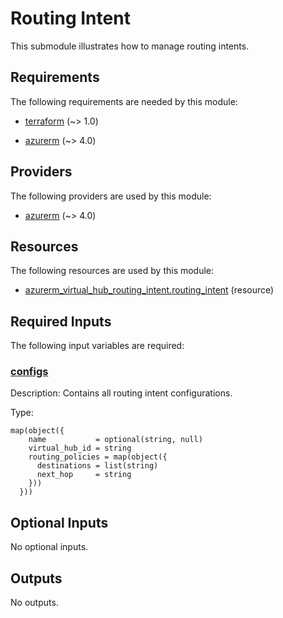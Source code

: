 # Routing Intent

This submodule illustrates how to manage routing intents.

<!-- BEGIN_TF_DOCS -->
## Requirements

The following requirements are needed by this module:

- <a name="requirement_terraform"></a> [terraform](#requirement\_terraform) (~> 1.0)

- <a name="requirement_azurerm"></a> [azurerm](#requirement\_azurerm) (~> 4.0)

## Providers

The following providers are used by this module:

- <a name="provider_azurerm"></a> [azurerm](#provider\_azurerm) (~> 4.0)

## Resources

The following resources are used by this module:

- [azurerm_virtual_hub_routing_intent.routing_intent](https://registry.terraform.io/providers/hashicorp/azurerm/latest/docs/resources/virtual_hub_routing_intent) (resource)

## Required Inputs

The following input variables are required:

### <a name="input_configs"></a> [configs](#input\_configs)

Description: Contains all routing intent configurations.

Type:

```hcl
map(object({
    name           = optional(string, null)
    virtual_hub_id = string
    routing_policies = map(object({
      destinations = list(string)
      next_hop     = string
    }))
  }))
```

## Optional Inputs

No optional inputs.

## Outputs

No outputs.
<!-- END_TF_DOCS -->

